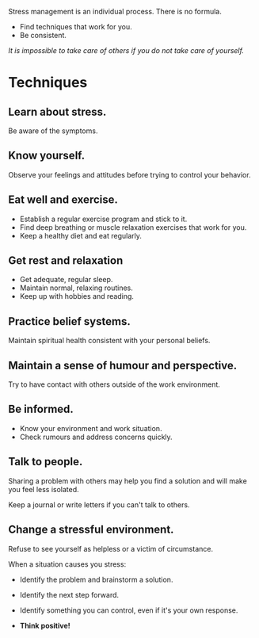 [Title]: # (Help yourself manage stress)
[Order]: # (8)

Stress management is an individual process. There is no formula. 

*	Find techniques that work for you.
*	Be consistent.

_It is impossible to take care of others if you do not take care of yourself._

# Techniques

## Learn about stress.

Be aware of the symptoms.

## Know yourself.

Observe your feelings and attitudes before trying to control your behavior.

## Eat well and exercise.

*	Establish a regular exercise program and stick to it. 
*	Find deep breathing or muscle relaxation exercises that work for you. 
*	Keep a healthy diet and eat regularly.

## Get rest and relaxation

*	Get adequate, regular sleep. 
*	Maintain normal, relaxing routines.
*	Keep up with hobbies and reading.

## Practice belief systems.

Maintain spiritual health consistent with your personal beliefs.

## Maintain a sense of humour and perspective.

Try to have contact with others outside of the work environment.

## Be informed.

*	Know your environment and work situation. 
*	Check rumours and address concerns quickly.

## Talk to people. 

Sharing a problem with others may help you find a solution and will make you feel less isolated. 

Keep a journal or write letters if you can't talk to others. 

## Change a stressful environment.

Refuse to see yourself as helpless or a victim of circumstance. 

When a situation causes you stress:

*	Identify the problem and brainstorm a solution. 
*	Identify the next step forward.  
*	Identify something you can control, even if it's your own response. 

*   **Think positive!**
